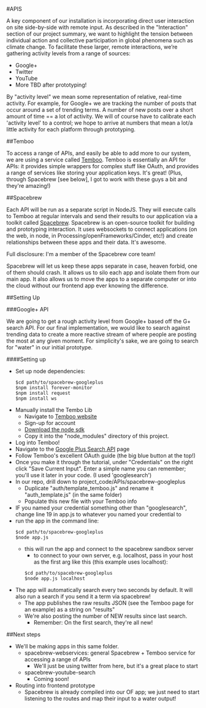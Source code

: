 #APIS

A key component of our installation is incorporating direct user interaction on site side-by-side with remote input. As described in the "Interaction" section of our project summary, we want to highlight the tension between individual action and collective participation in global phenomena such as climate change. To facilitate these larger, remote interactions, we’re gathering activity levels from a range of sources:
* Google+
* Twitter
* YouTube 
* More TBD after prototyping!

By "activity level" we mean some representation of relative, real-time activity. For example, for Google+ we are tracking the number of posts that occur around a set of trending terms. A number of new posts over a short amount of time == a lot of activity. We will of course have to calibrate each 'activity level' to a control; we hope to arrive at numbers that mean a lot/a little activity for each platform through prototyping.

##Temboo

To access a range of APIs, and easily be able to add more to our system, we are using a service called [Temboo](https://temboo.com). Temboo is essentially an API for APIs: it provides simple wrappers for complex stuff like OAuth, and provides a range of services like storing your application keys. It's great! (Plus, through Spacebrew [see below], I got to work with these guys a bit and they're amazing!)

##Spacebrew

Each API will be run as a separate script in NodeJS. They will execute calls to Temboo at regular intervals and send their results to our application via a toolkit called [Spacebrew](http://docs.spacbrew.cc). Spacebrew is an open-source toolkit for building and prototyping interaction. It uses websockets to connect applications (on the web, in node, in Processing/openFrameworks/Cinder, etc!) and create relationships between these apps and their data. It's awesome.

Full disclosure: I'm a member of the Spacebrew core team!

Spacebrew will let us keep these apps separate in case, heaven forbid, one of them should crash. It  allows us to silo each app and isolate them from our main app. It also allows us to move the apps to a separate computer or into the cloud without our frontend app ever knowing the difference.

##Setting Up

###Google+ API

We are going to get a rough activity level from Google+ based off the G+ search API. For our final implementation, we would like to search against trending data to create a more reactive stream of where people are posting the most at any given moment. For simplicity's sake, we are going to search for "water" in our initial prototype.

####Setting up
* Set up node dependencies:
	```
	$cd path/to/spacebrew-googleplus
	$npm install forever-monitor
	$npm install request
	$npm install ws
	```
* Manually install the Tembo Lib
	* Navigate to [Temboo website](http://www.temboo.com)
	* Sign-up for account
	* [Download the node sdk](https://temboo.com/sdk/nodejs)
	* Copy it into the "node_modules" directory of this project.  
* Log into Temboo!
* Navigate to the [Google Plus Search API](https://temboo.com/library/Library/Google/Plus/Activities/Search/) page
* Follow Temboo's excellent OAuth guide (the big blue button at the top!)
* Once you make it through the tutorial, under "Credentials" on the right click "Save Current Input". Enter a simple name you can remember; you'll use it later in your code. (I used 'googlesearch')
* In our repo, drill down to project_code/APIs/spacebrew-googleplus
	* Duplicate "auth/template_temboo.js" and rename it "auth_template.js" (in the same folder)
	* Populate this new file with your Temboo info
* IF you named your credential something other than "googlesearch", change line 19 in app.js to whatever you named your credential to
* run the app in the command line:
	```
	$cd path/to/spacebrew-googleplus
	$node app.js
	```
	* this will run the app and connect to the spacebrew sandbox server
		* to connect to your own server, e.g. localhost, pass in your host as the first arg like this (this example uses localhost):
		```
		$cd path/to/spacebrew-googleplus
		$node app.js localhost
		```
* The app will automatically search every two seconds by default. It will also run a search if you send it a term via spacebrew!	
	* The app publishes the raw results JSON (see the Temboo page for an example) as a string on "results"
	* We're also posting the number of NEW results since last search. 
		* Remember: On the first search, they're all new!

##Next steps
* We'll be making apps in this same folder. 
	* spacebrew-webservices: general Spacebrew + Temboo service for accessing a range of APIs
		* We'll just be using twitter from here, but it's a great place to start
	* spacebrew-youtube-search
		* Coming soon!
* Routing into frontend prototype
	* Spacebrew is already compiled into our OF app; we just need to start listening to the routes and map their input to a water output!